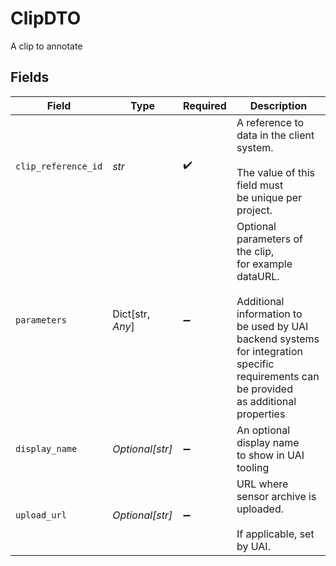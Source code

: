 # ClipDTO

A clip to annotate


## Fields

| Field                                                                                                                                                                                          | Type                                                                                                                                                                                           | Required                                                                                                                                                                                       | Description                                                                                                                                                                                    |
| ---------------------------------------------------------------------------------------------------------------------------------------------------------------------------------------------- | ---------------------------------------------------------------------------------------------------------------------------------------------------------------------------------------------- | ---------------------------------------------------------------------------------------------------------------------------------------------------------------------------------------------- | ---------------------------------------------------------------------------------------------------------------------------------------------------------------------------------------------- |
| `clip_reference_id`                                                                                                                                                                            | *str*                                                                                                                                                                                          | :heavy_check_mark:                                                                                                                                                                             | A reference to<br/>data in the client system.<br/><br/>The value of this field must<br/>be unique per project.                                                                                 |
| `parameters`                                                                                                                                                                                   | Dict[str, *Any*]                                                                                                                                                                               | :heavy_minus_sign:                                                                                                                                                                             | Optional parameters of the clip,<br/>for example dataURL.<br/><br/>Additional information to<br/>be used by UAI backend systems<br/>for integration specific<br/>requirements can be provided<br/>as additional properties |
| `display_name`                                                                                                                                                                                 | *Optional[str]*                                                                                                                                                                                | :heavy_minus_sign:                                                                                                                                                                             | An optional display name<br/>to show in UAI tooling                                                                                                                                            |
| `upload_url`                                                                                                                                                                                   | *Optional[str]*                                                                                                                                                                                | :heavy_minus_sign:                                                                                                                                                                             | URL where sensor archive is uploaded.<br/><br/>If applicable, set by UAI.                                                                                                                      |